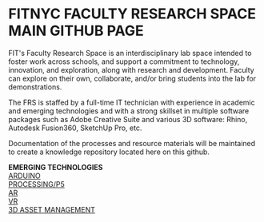 # FITNYC FACULTY RESEARCH SPACE MAIN GITHUB PAGE

FIT's Faculty Research Space is an interdisciplinary lab space intended to foster work across schools, and support a commitment to technology, innovation, and exploration, along with research and development. Faculty can explore on their own, collaborate, and/or bring students into the lab for demonstrations. 

The FRS is staffed by a full-time IT technician with experience in academic and emerging technologies and with a strong skillset in multiple software packages such as Adobe Creative Suite and various 3D software: Rhino, Autodesk Fusion360, SketchUp Pro, etc.

Documentation of the processes and resource materials will be maintained to create a knowledge repository located here on this github.

**EMERGING TECHNOLOGIES**\
[ARDUINO](/ARDUINO)\
[PROCESSING/P5](/PROCESSING)\
[AR](/AR)\
[VR](/VR)\
[3D ASSET MANAGEMENT](/3D_ASSET_MANAGEMENT/README.md)
